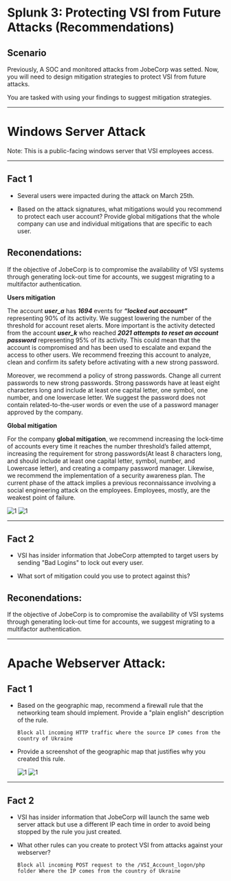 # Splunk 3: Protecting VSI from Future Attacks (Recommendations)
## Scenario

Previously, A SOC and monitored attacks from JobeCorp was setted. Now, you will need to design mitigation strategies to protect VSI from future attacks.

You are tasked with using your findings to suggest mitigation strategies.     

***

# Windows Server Attack

Note: This is a public-facing windows server that VSI employees access.

---

## Fact 1
- Several users were impacted during the attack on March 25th.

- Based on the attack signatures, what mitigations would you recommend to protect each user account? Provide global mitigations that the whole company can use and individual mitigations that are specific to each user.

## Reconendations:

If the objective of JobeCorp is to compromise the availability of VSI systems through generating lock-out time for accounts, we suggest migrating to a multifactor authentication.

**Users mitigation**

The account ***user_a*** has ***1694*** events for ***“locked out account”*** representing 90% of its activity. We suggest lowering the number of the threshold for account reset alerts. 
More important is the activity detected from the account ***user_k*** who reached ***2021*** ***attempts to reset an account password*** representing 95% of its activity. This could mean that the account is compromised and has been used to escalate and expand the access to other users. We recommend freezing this account to analyze, clean and confirm its safety before activating with a new strong password.

Moreover, we recommend a policy of strong passwords. Change all current passwords to new strong passwords. Strong passwords have at least eight characters long and include at least one capital letter, one symbol, one number, and one lowercase letter. We suggest the password does not contain related-to-the-user words or even the use of a password manager approved by the company.

**Global mitigation**

For the company **global mitigation**, we recommend increasing the lock-time of accounts every time it reaches the number threshold’s failed attempt, increasing the requirement for strong passwords(At least 8 characters long, and should include at least one capital letter, symbol, number, and Lowercase letter), and creating a company password manager. Likewise, we recommend the implementation of a security awareness plan. The current phase of the attack implies a previous reconnaissance involving a social engineering attack on the employees. Employees, mostly, are the weakest point of failure.
 
![1](Images/3/1.png) 
![1](Images/3/2.png)

---

## Fact 2

- VSI has insider information that JobeCorp attempted to target users by sending "Bad Logins" to lock out every user.

- What sort of mitigation could you use to protect against this?

## Reconendations:

If the objective of JobeCorp is to compromise the availability of VSI systems through generating lock-out time for accounts, we suggest migrating to a multifactor authentication.

***

# Apache Webserver Attack:

## Fact 1

- Based on the geographic map, recommend a firewall rule that the networking team should implement. Provide a "plain english" description of the rule.

    `Block all incoming HTTP traffic where the source IP comes from the country of Ukraine`

- Provide a screenshot of the geographic map that justifies why you created this rule.

    ![1](Images/3/3.png)
    ![1](Images/3/4.png)

---

## Fact 2

- VSI has insider information that JobeCorp will launch the same web server attack but use a different IP each time in order to avoid being stopped by the rule you just created.


- What other rules can you create to protect VSI from attacks against your webserver?

    `Block all incoming POST request to the /VSI_Account_logon/php folder Where the IP comes from the country of Ukraine`